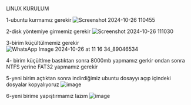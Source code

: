 LINUX KURULUM

1-ubuntu kurmamız gerekir
      ![Screenshot 2024-10-26 110455](https://github.com/user-attachments/assets/84b8c98c-860d-492c-9e56-bc928f727b1e)

2-disk yöntemiye girmemiz gerekir
       ![Screenshot 2024-10-26 111030](https://github.com/user-attachments/assets/f6e541c3-9a8e-4526-9dd8-ee1e307355db)

3-birim küçültülmemiz gerekir
       ![WhatsApp Image 2024-10-26 at 11 16 34_89046534](https://github.com/user-attachments/assets/98e585e0-7e79-4b93-bc76-62c02e0b6c0f)

4- birim küçültlme bastıktan sonra 8000mb yapmamız gerkir ondan sonra NTFS yerine FAT32 yapmamız gerekir

5-yeni birim açtıktan sonra indirdiğimiz ubuntu dosayyı açıp içindeki dosyalar kopyalıyoruz
        ![image](https://github.com/user-attachments/assets/6062a43b-b103-422f-996d-63e7ead472ff)

6-yeni birime yapıştırmamız lazım
         ![image](https://github.com/user-attachments/assets/7ce2f9db-797c-43af-b9c7-02f885e03e90)
